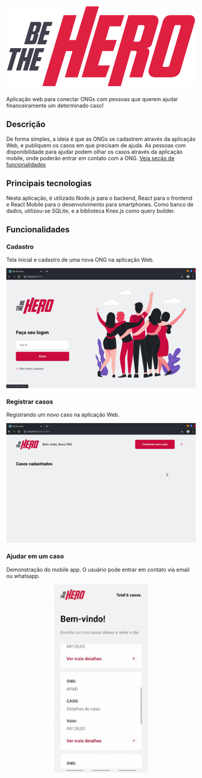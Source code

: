 # <div align="center">![be the hero](frontend/src/assets/logo.svg)</div>


Aplicação web para conectar ONGs com pessoas que querem ajudar financeiramente um determinado caso!

## Descrição

De forma simples, a ideia é que as ONGs se cadastrem através da aplicação Web, e publiquem os casos em que precisam de ajuda. As pessoas com disponibilidade para ajudar podem olhar os casos através da aplicação mobile, onde poderão entrar em contato com a ONG. [Veja seção de funcionalidades](#funcionalidades)

## Principais tecnologias

Nesta aplicação, é utilizado Node.js para o backend, React para o frontend e React Mobile para o desenvolvimento para smartphones. Como banco de dados, utilizou-se SQLite, e a biblioteca Knex.js como query builder.

## Funcionalidades

### Cadastro
Tela inicial e cadastro de uma nova ONG na aplicação Web.

![new_ong_register](gifs/new_ong_reg.gif)

### Registrar casos
Registrando um novo caso na aplicação Web.

![new_incident](gifs/new_incident.gif)

### Ajudar em um caso

Demonstração do mobile app. O usuário pode entrar em contato via email ou whatsapp.

<div align="center">
<img src="https://github.com/vpmapelli/be-the-hero/raw/test/gifs/mobile.gif" alt="mobile_demo" width="250" height="500">
</div>



